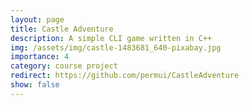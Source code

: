 ```yaml
---
layout: page
title: Castle Adventure
description: A simple CLI game written in C++
img: /assets/img/castle-1483681_640-pixabay.jpg
importance: 4
category: course project
redirect: https://github.com/permui/CastleAdventure
show: false
---
```

